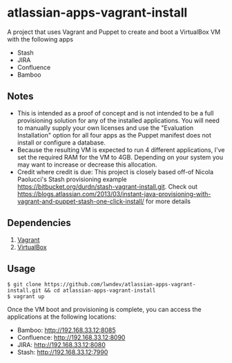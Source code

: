 # atlassian-apps-vagrant-install

A project that uses Vagrant and Puppet to create and boot a VirtualBox VM with the following apps

* Stash
* JIRA
* Confluence
* Bamboo

## Notes

* This is intended as a proof of concept and is not intended to be a full provisioning solution for any of the installed applications. You will need to manually supply your own licenses and use the "Evaluation Installation" option for all four apps as the Puppet manifest does not install or configure a database.
* Because the resulting VM is expected to run 4 different applications, I've set the required RAM for the VM to 4GB.  Depending on your system you may want to increase or decrease this allocation.
* Credit where credit is due: This project is closely based off-of Nicola Paolucci's Stash provisioning example https://bitbucket.org/durdn/stash-vagrant-install.git. Check out https://blogs.atlassian.com/2013/03/instant-java-provisioning-with-vagrant-and-puppet-stash-one-click-install/ for more details

## Dependencies

1. [Vagrant](http://downloads.vagrantup.com/)
2. [VirtualBox](https://www.virtualbox.org/wiki/Downloads)

## Usage

	$ git clone https://github.com/lwndev/atlassian-apps-vagrant-install.git && cd atlassian-apps-vagrant-install
	$ vagrant up

Once the VM boot and provisioning is complete, you can access the applications at the following locations:
* Bamboo: http://192.168.33.12:8085
* Confluence: http://192.168.33.12:8090
* JIRA: http://192.168.33.12:8080
* Stash: http://192.168.33.12:7990
